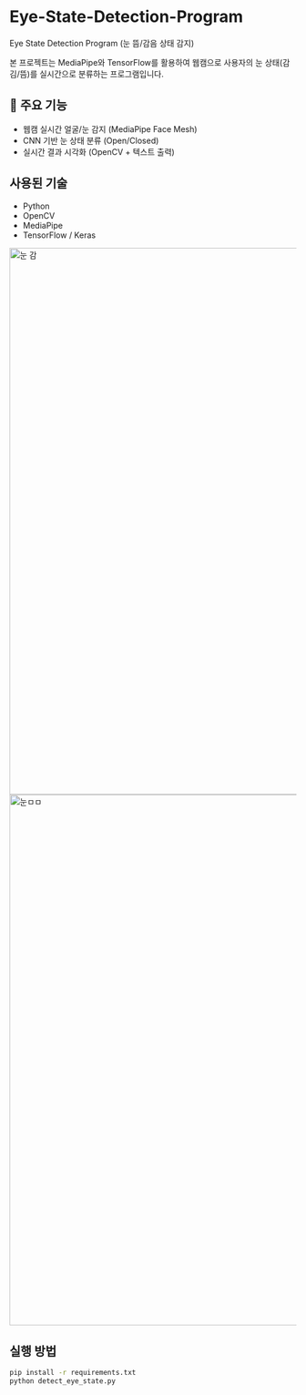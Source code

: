 # Eye-State-Detection-Program
Eye State Detection Program (눈 뜸/감음 상태 감지)

본 프로젝트는 MediaPipe와 TensorFlow를 활용하여 웹캠으로 사용자의 눈 상태(감김/뜸)를 실시간으로 분류하는 프로그램입니다.

## 📌 주요 기능
- 웹캠 실시간 얼굴/눈 감지 (MediaPipe Face Mesh)
- CNN 기반 눈 상태 분류 (Open/Closed)
- 실시간 결과 시각화 (OpenCV + 텍스트 출력)

##  사용된 기술
- Python
- OpenCV
- MediaPipe
- TensorFlow / Keras

<img width="960" alt="눈 감" src="https://github.com/user-attachments/assets/f729d325-0ba2-4115-9724-ffe6b171c7c6" />
<img width="932" alt="눈ㅁㅁ" src="https://github.com/user-attachments/assets/00dc244a-64e1-4707-8a1f-ae8841458677" />


    

##  실행 방법

```bash
pip install -r requirements.txt
python detect_eye_state.py


